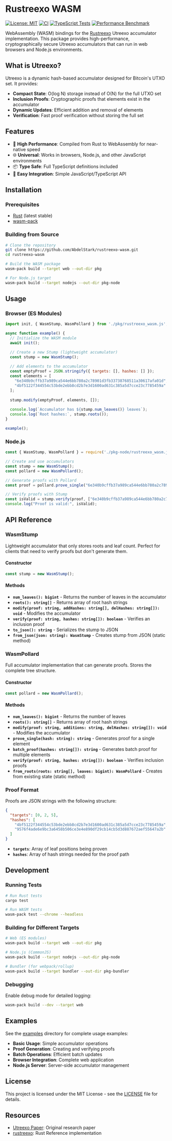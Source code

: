 # Rustreexo WASM

[![License: MIT](https://img.shields.io/badge/License-MIT-yellow.svg)](https://opensource.org/licenses/MIT)
[![CI](https://github.com/AbdelStark/rustreexo-wasm/workflows/CI/badge.svg)](https://github.com/AbdelStark/rustreexo-wasm/actions/workflows/ci.yml)
[![TypeScript Tests](https://github.com/AbdelStark/rustreexo-wasm/workflows/TypeScript%20Reference%20Tests/badge.svg)](https://github.com/AbdelStark/rustreexo-wasm/actions/workflows/typescript-tests.yml)
[![Performance Benchmark](https://github.com/AbdelStark/rustreexo-wasm/workflows/Performance%20Benchmark/badge.svg)](https://github.com/AbdelStark/rustreexo-wasm/actions/workflows/benchmark.yml)

WebAssembly (WASM) bindings for the [Rustreexo](https://github.com/mit-dci/rustreexo) Utreexo accumulator implementation. This package provides high-performance, cryptographically secure Utreexo accumulators that can run in web browsers and Node.js environments.

## What is Utreexo?

Utreexo is a dynamic hash-based accumulator designed for Bitcoin's UTXO set. It provides:

- **Compact State**: O(log N) storage instead of O(N) for the full UTXO set
- **Inclusion Proofs**: Cryptographic proofs that elements exist in the accumulator
- **Dynamic Updates**: Efficient addition and removal of elements
- **Verification**: Fast proof verification without storing the full set

## Features

- 🚀 **High Performance**: Compiled from Rust to WebAssembly for near-native speed
- 🌐 **Universal**: Works in browsers, Node.js, and other JavaScript environments
- 📦 **Type Safe**: Full TypeScript definitions included
- 🔧 **Easy Integration**: Simple JavaScript/TypeScript API

## Installation

### Prerequisites

- [Rust](https://rustup.rs/) (latest stable)
- [wasm-pack](https://rustwasm.github.io/wasm-pack/installer/)

### Building from Source

```bash
# Clone the repository
git clone https://github.com/AbdelStark/rustreexo-wasm.git
cd rustreexo-wasm

# Build the WASM package
wasm-pack build --target web --out-dir pkg

# For Node.js target
wasm-pack build --target nodejs --out-dir pkg-node
```

## Usage

### Browser (ES Modules)

```javascript
import init, { WasmStump, WasmPollard } from './pkg/rustreexo_wasm.js';

async function example() {
  // Initialize the WASM module
  await init();

  // Create a new Stump (lightweight accumulator)
  const stump = new WasmStump();
  
  // Add elements to the accumulator
  const emptyProof = JSON.stringify({ targets: [], hashes: [] });
  const elements = [
    "6e340b9cffb37a989ca544e6bb780a2c78901d3fb33738768511a30617afa01d",
    "4bf5122f344554c53bde2ebb8cd2b7e3d1600ad631c385a5d7cce23c7785459a"
  ];
  
  stump.modify(emptyProof, elements, []);
  
  console.log(`Accumulator has ${stump.num_leaves()} leaves`);
  console.log(`Root hashes:`, stump.roots());
}

example();
```

### Node.js

```javascript
const { WasmStump, WasmPollard } = require('./pkg-node/rustreexo_wasm.js');

// Create and use accumulators
const stump = new WasmStump();
const pollard = new WasmPollard();

// Generate proofs with Pollard
const proof = pollard.prove_single("6e340b9cffb37a989ca544e6bb780a2c78901d3fb33738768511a30617afa01d");

// Verify proofs with Stump
const isValid = stump.verify(proof, ["6e340b9cffb37a989ca544e6bb780a2c78901d3fb33738768511a30617afa01d"]);
console.log("Proof is valid:", isValid);
```

## API Reference

### WasmStump

Lightweight accumulator that only stores roots and leaf count. Perfect for clients that need to verify proofs but don't generate them.

#### Constructor
```javascript
const stump = new WasmStump();
```

#### Methods

- **`num_leaves(): bigint`** - Returns the number of leaves in the accumulator
- **`roots(): string[]`** - Returns array of root hash strings
- **`modify(proof: string, addHashes: string[], delHashes: string[]): void`** - Modifies the accumulator
- **`verify(proof: string, hashes: string[]): boolean`** - Verifies an inclusion proof
- **`to_json(): string`** - Serializes the stump to JSON
- **`from_json(json: string): WasmStump`** - Creates stump from JSON (static method)

### WasmPollard

Full accumulator implementation that can generate proofs. Stores the complete tree structure.

#### Constructor
```javascript
const pollard = new WasmPollard();
```

#### Methods

- **`num_leaves(): bigint`** - Returns the number of leaves
- **`roots(): string[]`** - Returns array of root hash strings
- **`modify(proof: string, additions: string, delHashes: string[]): void`** - Modifies the accumulator
- **`prove_single(hash: string): string`** - Generates proof for a single element
- **`batch_proof(hashes: string[]): string`** - Generates batch proof for multiple elements
- **`verify(proof: string, hashes: string[]): boolean`** - Verifies inclusion proofs
- **`from_roots(roots: string[], leaves: bigint): WasmPollard`** - Creates from existing state (static method)

### Proof Format

Proofs are JSON strings with the following structure:

```json
{
  "targets": [0, 2, 5],
  "hashes": [
    "4bf5122f344554c53bde2ebb8cd2b7e3d1600ad631c385a5d7cce23c7785459a",
    "9576f4ade6e9bc3a6458b506ce3e4e890df29cb14cb5d3d887672aef55647a2b"
  ]
}
```

- **`targets`**: Array of leaf positions being proven
- **`hashes`**: Array of hash strings needed for the proof path

## Development

### Running Tests

```bash
# Run Rust tests
cargo test

# Run WASM tests
wasm-pack test --chrome --headless
```

### Building for Different Targets

```bash
# Web (ES modules)
wasm-pack build --target web --out-dir pkg

# Node.js (CommonJS)
wasm-pack build --target nodejs --out-dir pkg-node

# Bundler (for webpack/rollup)
wasm-pack build --target bundler --out-dir pkg-bundler
```

### Debugging

Enable debug mode for detailed logging:

```bash
wasm-pack build --dev --target web
```

## Examples

See the [examples](./examples/) directory for complete usage examples:

- **Basic Usage**: Simple accumulator operations
- **Proof Generation**: Creating and verifying proofs
- **Batch Operations**: Efficient batch updates
- **Browser Integration**: Complete web application
- **Node.js Server**: Server-side accumulator management

## License

This project is licensed under the MIT License - see the [LICENSE](LICENSE) file for details.

## Resources

- [Utreexo Paper](https://eprint.iacr.org/2019/611.pdf): Original research paper
- [rustreexo](https://github.com/mit-dci/rustreexo/tree/main): Rust Reference implementation
